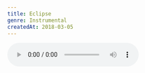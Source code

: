 ```yaml
---
title: Eclipse
genre: Instrumental
createdAt: 2018-03-05
---
```

<audio controls class="mb-6">
  <source src="/songs/Eclipse.mp3" type="audio/mpeg">
</audio>
